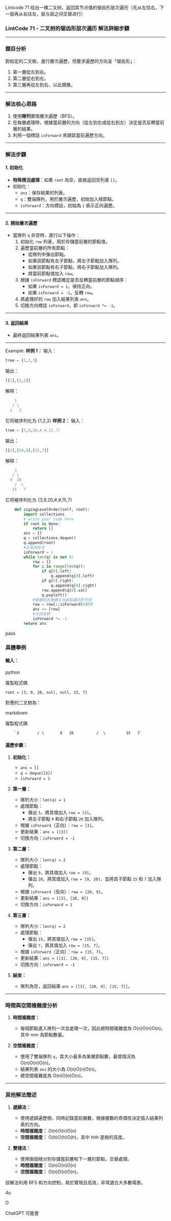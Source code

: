 Lintcode 71
给出一棵二叉树，返回其节点值的锯齿形层次遍历（先从左往右，下一层再从右往左，层与层之间交替进行）

### **LintCode 71 - 二叉树的锯齿形层次遍历 解法詳細步驟**

---

### **題目分析**

對給定的二叉樹，進行層次遍歷，但要求遍歷的方向呈「锯齿形」：

1. 第一層從左到右。
2. 第二層從右到左。
3. 第三層再從左到右，以此類推。

---

### **解法核心思路**

1. 使用**隊列**實現層次遍歷（BFS）。
2. 在每層處理時，根據當前層的方向（從左到右或從右到左）決定是否反轉當前層的結果。
3. 利用一個標誌 `isForward` 來跟踪當前遍歷方向。

---

### **解法步驟**

#### **1. 初始化**

- **特殊情況處理**：如果 `root` 為空，直接返回空列表 `[]`。
- 初始化：
    - `ans`：保存結果的列表。
    - `q`：雙端隊列，用於層次遍歷，初始加入根節點。
    - `isForward`：方向標誌，初始為 `1` 表示正向遍歷。

---

#### **2. 開始層次遍歷**

- 當隊列 `q` 非空時，進行以下操作：
    1. 初始化 `row` 列表，用於存儲當前層的節點值。
    2. 遍歷當前層的所有節點：
        - 從隊列中彈出節點。
        - 如果該節點有左子節點，將左子節點加入隊列。
        - 如果該節點有右子節點，將右子節點加入隊列。
        - 將當前節點值加入 `row`。
    3. 根據 `isForward` 標誌確定是否反轉當前層的節點順序：
        - 如果 `isForward = 1`，保持正向。
        - 如果 `isForward = -1`，反轉 `row`。
    4. 將處理好的 `row` 加入結果列表 `ans`。
    5. 切換方向標誌 `isForward`，即 `isForward *= -1`。

---

#### **3. 返回結果**

- 最終返回結果列表 `ans`。

---
Example: 
**样例 1：**
输入：
```python
tree = {1,2,3}
```
输出：
```python
[[1],[3,2]]
```
解释：
```python
    1
   / \
  2   3
```
它将被序列化为 {1,2,3} 
**样例 2：**
输入：
```python
tree = {3,9,20,#,#,15,7}
```
输出：
```python
[[3],[20,9],[15,7]]
```
解释：
```python
    3
   / \
  9  20
    /  \
   15   7
```
它将被序列化为 {3,9,20,#,#,15,7}


```python
    def zigzagLevelOrder(self, root):
        import collections
        # write your code here
        if root is None:
            return []
        ans = []
        q = collections.deque()
        q.append(root)
        #正反向标志
        isForward = 1
        while len(q) is not 0:
            row = []
            for i in range(len(q)):
                if q[0].left:
                    q.append(q[0].left)
                if q[0].right:
                    q.append(q[0].right)
                row.append(q[0].val)
                q.popleft()
            #根据标志来确认当前层遍历的方向
            row = row[::isForward]#翻转
            ans += [row]
            #方向反转
            isForward *= -1
        return ans
```
pass
### **具體舉例**

#### 輸入：

python

複製程式碼

`root = [3, 9, 20, null, null, 15, 7]`

對應的二叉樹為：

markdown

複製程式碼

        `3        / \       9   20          /  \         15   7`

#### 遍歷步驟：

1. **初始化：**
    
    - `ans = []`
    - `q = deque([3])`
    - `isForward = 1`
2. **第一層：**
    
    - 隊列大小：`len(q) = 1`
    - 處理節點：
        - 彈出 `3`，將其值加入 `row = [3]`。
        - 將左子節點 `9` 和右子節點 `20` 加入隊列。
    - 根據 `isForward`（正向）：`row = [3]`。
    - 更新結果：`ans = [[3]]`
    - 切換方向：`isForward = -1`
3. **第二層：**
    
    - 隊列大小：`len(q) = 2`
    - 處理節點：
        - 彈出 `9`，將其值加入 `row = [9]`。
        - 彈出 `20`，將其值加入 `row = [9, 20]`，並將其子節點 `15` 和 `7` 加入隊列。
    - 根據 `isForward`（反向）：`row = [20, 9]`。
    - 更新結果：`ans = [[3], [20, 9]]`
    - 切換方向：`isForward = 1`
4. **第三層：**
    
    - 隊列大小：`len(q) = 2`
    - 處理節點：
        - 彈出 `15`，將其值加入 `row = [15]`。
        - 彈出 `7`，將其值加入 `row = [15, 7]`。
    - 根據 `isForward`（正向）：`row = [15, 7]`。
    - 更新結果：`ans = [[3], [20, 9], [15, 7]]`
    - 切換方向：`isForward = -1`
5. **結束：**
    
    - 隊列為空，返回結果 `ans = [[3], [20, 9], [15, 7]]`。

---

### **時間與空間複雜度分析**

1. **時間複雜度：**
    
    - 每個節點進入隊列一次並處理一次，因此總時間複雜度為 O(n)O(n)O(n)，其中 nnn 為節點數量。
2. **空間複雜度：**
    
    - 使用了雙端隊列 `q`，其大小最多為某層節點數，最壞情況為 O(n)O(n)O(n)。
    - 結果列表 `ans` 的大小為 O(n)O(n)O(n)。
    - 總空間複雜度為 O(n)O(n)O(n)。

---

### **其他解法簡述**

1. **遞歸法：**
    
    - 使用遞歸遍歷樹，同時記錄當前層數，根據層數的奇偶性決定插入結果列表的方向。
    - **時間複雜度：** O(n)O(n)O(n)
    - **空間複雜度：** O(h)O(h)O(h)，其中 hhh 是樹的高度。
2. **雙棧法：**
    
    - 使用兩個棧分別存儲當前層和下一層的節點，交替處理。
    - **時間複雜度：** O(n)O(n)O(n)
    - **空間複雜度：** O(n)O(n)O(n)。

該解法利用 BFS 和方向控制，易於實現且高效，非常適合大多數場景。

4o

  

O

ChatGPT 可能會